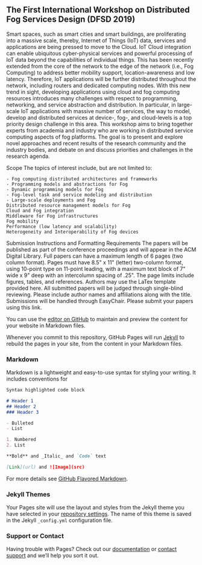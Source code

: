 ## The First International Workshop on Distributed Fog Services Design (DFSD 2019)

Smart spaces, such as smart cities and smart buildings, are proliferating into a massive scale, thereby, Internet of Things (IoT) data, services and applications are being pressed to move to the Cloud. IoT Cloud integration can enable ubiquitous cyber-physical services and powerful processing of IoT data beyond the capabilities of individual things. This has been recently extended from the core of the network to the edge of the network (i.e., Fog Computing) to address better mobility support, location-awareness and low latency. Therefore, IoT applications will be further distributed throughout the network, including routers and dedicated computing nodes. With this new trend in sight, developing applications using cloud and fog computing resources introduces many challenges with respect to programming, networking, and service abstraction and distribution. In particular, in large-scale IoT applications with massive number of services, the way to model, develop and distributed services at device-, fog-, and cloud-levels is a top priority design challenge in this area.
This workshop aims to bring together experts from academia and industry who are working in distributed service computing aspects of fog platforms. The goal is to present and explore novel approaches and recent results of the research community and the industry bodies, and debate on and discuss priorities and challenges in the research agenda.

Scope
The topics of interest include, but are not limited to:

    - Fog computing distributed architectures and frameworks
    - Programming models and abstractions for Fog
    - Dynamic programming models for Fog
    - Fog-level task and service modeling and distribution
    - Large-scale deployments and Fog
    Distributed resource management models for Fog
    Cloud and Fog integration
    Middleware for Fog infrastructures
    Fog mobility
    Performance (low latency and scalability)
    Heterogeneity and Interoperability of Fog devices


Submission Instructions and Formatting Requirements
The papers will be published as part of the conference proceedings and will appear in the ACM Digital Library. Full papers can have a maximum length of 6 pages (two column format). Pages must have 8.5" x 11" (letter) two-column format, using 10-point type on 11-point leading, with a maximum text block of 7" wide x 9" deep with an intercolumn spacing of .25". The page limits include figures, tables, and references. Authors may use the LaTex template provided here.
All submitted papers will be judged through single-blind reviewing. Please include author names and affiliations along with the title. Submissions will be handled through EasyChair. Please submit your papers using this link.




You can use the [editor on GitHub](https://github.com/amirhost/dfsd/edit/master/index.md) to maintain and preview the content for your website in Markdown files.

Whenever you commit to this repository, GitHub Pages will run [Jekyll](https://jekyllrb.com/) to rebuild the pages in your site, from the content in your Markdown files.

### Markdown

Markdown is a lightweight and easy-to-use syntax for styling your writing. It includes conventions for

```markdown
Syntax highlighted code block

# Header 1
## Header 2
### Header 3

- Bulleted
- List

1. Numbered
2. List

**Bold** and _Italic_ and `Code` text

[Link](url) and ![Image](src)
```

For more details see [GitHub Flavored Markdown](https://guides.github.com/features/mastering-markdown/).

### Jekyll Themes

Your Pages site will use the layout and styles from the Jekyll theme you have selected in your [repository settings](https://github.com/amirhost/dfsd/settings). The name of this theme is saved in the Jekyll `_config.yml` configuration file.

### Support or Contact

Having trouble with Pages? Check out our [documentation](https://help.github.com/categories/github-pages-basics/) or [contact support](https://github.com/contact) and we’ll help you sort it out.
